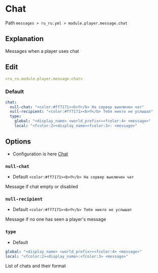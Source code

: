 # Chat
Path `messages > ru_ru.yml > module.player.message.chat`

## Explanation
Messages when a player uses chat

## Edit
```yaml
<ru_ru.module.player.message.chat>
```

### Default
```yaml
chat:
  null-chat: "<color:#ff7171><b>⁉</b> На сервер выключен чат"
  null-recipient: "<color:#ff7171><b>⁉</b> Тебя никто не услышал"
  type:
    global: "<display_name> <world_prefix>»<fcolor:4> <message>"
    local: "<fcolor:2><display_name><fcolor:3>: <message>"
```

## Options

- Configuration is here [Chat](/en/config/module/player/message/chat/)

### `null-chat`
- Default `<color:#ff7171><b>⁉</b> На сервер выключен чат`

Message if chat empty or disabled

### `null-recipient`
- Default `<color:#ff7171><b>⁉</b> Тебя никто не услышал`

Message if no one has seen a player's message

### `type`
- Default
```yaml
global: "<display_name> <world_prefix>»<fcolor:4> <message>"
local: "<fcolor:2><display_name>:<fcolor:3> <message>"
```

List of chats and their format